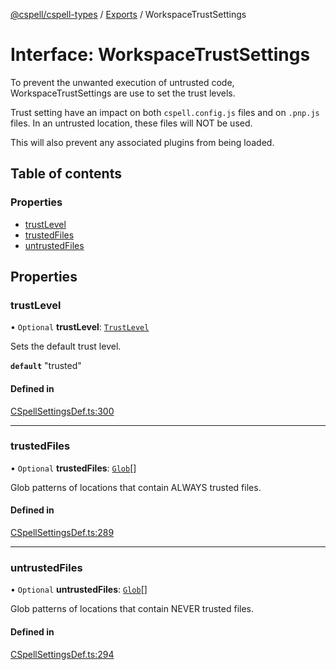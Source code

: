 [@cspell/cspell-types](../README.md) / [Exports](../modules.md) / WorkspaceTrustSettings

# Interface: WorkspaceTrustSettings

To prevent the unwanted execution of untrusted code, WorkspaceTrustSettings
are use to set the trust levels.

Trust setting have an impact on both `cspell.config.js` files and on `.pnp.js` files.
In an untrusted location, these files will NOT be used.

This will also prevent any associated plugins from being loaded.

## Table of contents

### Properties

- [trustLevel](WorkspaceTrustSettings.md#trustlevel)
- [trustedFiles](WorkspaceTrustSettings.md#trustedfiles)
- [untrustedFiles](WorkspaceTrustSettings.md#untrustedfiles)

## Properties

### trustLevel

• `Optional` **trustLevel**: [`TrustLevel`](../modules.md#trustlevel)

Sets the default trust level.

**`default`** "trusted"

#### Defined in

[CSpellSettingsDef.ts:300](https://github.com/streetsidesoftware/cspell/blob/b33453b/packages/cspell-types/src/CSpellSettingsDef.ts#L300)

___

### trustedFiles

• `Optional` **trustedFiles**: [`Glob`](../modules.md#glob)[]

Glob patterns of locations that contain ALWAYS trusted files.

#### Defined in

[CSpellSettingsDef.ts:289](https://github.com/streetsidesoftware/cspell/blob/b33453b/packages/cspell-types/src/CSpellSettingsDef.ts#L289)

___

### untrustedFiles

• `Optional` **untrustedFiles**: [`Glob`](../modules.md#glob)[]

Glob patterns of locations that contain NEVER trusted files.

#### Defined in

[CSpellSettingsDef.ts:294](https://github.com/streetsidesoftware/cspell/blob/b33453b/packages/cspell-types/src/CSpellSettingsDef.ts#L294)
